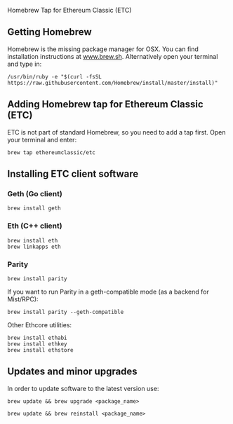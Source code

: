 Homebrew Tap for Ethereum Classic (ETC)

## Getting Homebrew

Homebrew is the missing package manager for OSX. You can find installation instructions at www.brew.sh. Alternatively open your terminal and type in:

```
/usr/bin/ruby -e "$(curl -fsSL https://raw.githubusercontent.com/Homebrew/install/master/install)"
```

## Adding Homebrew tap for Ethereum Classic (ETC)

ETC is not part of standard Homebrew, so you need to add a tap first. Open your terminal and enter:

```
brew tap ethereumclassic/etc
```

## Installing ETC client software

### Geth (Go client)
```
brew install geth
```

### Eth (C++ client)
```
brew install eth
brew linkapps eth
```

### Parity

```
brew install parity
```

If you want to run Parity in a geth-compatible mode (as a backend for Mist/RPC):

```
brew install parity --geth-compatible
```

Other Ethcore utilities:

```
brew install ethabi
brew install ethkey
brew install ethstore
```

## Updates and minor upgrades
In order to update software to the latest version use:

```
brew update && brew upgrade <package_name>
```

```
brew update && brew reinstall <package_name>
```
